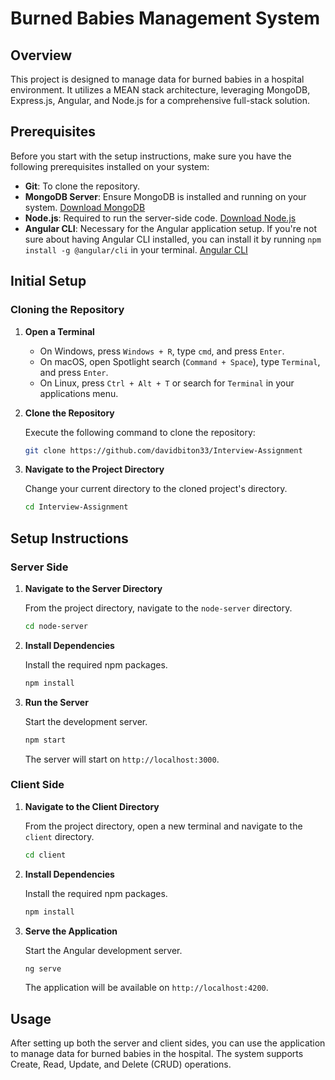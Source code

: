 
# Burned Babies Management System

## Overview

This project is designed to manage data for burned babies in a hospital environment. It utilizes a MEAN stack architecture, leveraging MongoDB, Express.js, Angular, and Node.js for a comprehensive full-stack solution.

## Prerequisites

Before you start with the setup instructions, make sure you have the following prerequisites installed on your system:

- **Git**: To clone the repository.
- **MongoDB Server**: Ensure MongoDB is installed and running on your system. [Download MongoDB](https://www.mongodb.com/try/download/community)
- **Node.js**: Required to run the server-side code. [Download Node.js](https://nodejs.org/)
- **Angular CLI**: Necessary for the Angular application setup. If you're not sure about having Angular CLI installed, you can install it by running `npm install -g @angular/cli` in your terminal. [Angular CLI](https://angular.io/cli)

## Initial Setup

### Cloning the Repository

1. **Open a Terminal**

   - On Windows, press `Windows + R`, type `cmd`, and press `Enter`.
   - On macOS, open Spotlight search (`Command + Space`), type `Terminal`, and press `Enter`.
   - On Linux, press `Ctrl + Alt + T` or search for `Terminal` in your applications menu.

2. **Clone the Repository**

   Execute the following command to clone the repository:

   ```bash
   git clone https://github.com/davidbiton33/Interview-Assignment
   ```

3. **Navigate to the Project Directory**

   Change your current directory to the cloned project's directory.

   ```bash
   cd Interview-Assignment
   ```

## Setup Instructions

### Server Side

1. **Navigate to the Server Directory**

   From the project directory, navigate to the `node-server` directory.

   ```bash
   cd node-server
   ```

2. **Install Dependencies**

   Install the required npm packages.

   ```bash
   npm install
   ```

3. **Run the Server**

   Start the development server.

   ```bash
   npm start
   ```

   The server will start on `http://localhost:3000`.

### Client Side

1. **Navigate to the Client Directory**

   From the project directory, open a new terminal and navigate to the `client` directory.

   ```bash
   cd client
   ```

2. **Install Dependencies**

   Install the required npm packages.

   ```bash
   npm install
   ```

3. **Serve the Application**

   Start the Angular development server.

   ```bash
   ng serve
   ```

   The application will be available on `http://localhost:4200`.

## Usage

After setting up both the server and client sides, you can use the application to manage data for burned babies in the hospital. The system supports Create, Read, Update, and Delete (CRUD) operations.
